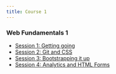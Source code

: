 ```yaml
---
title: Course 1
---
```


###  Web Fundamentals 1

* [Session 1: Getting going](/c1s1/)
* [Session 2: Git and CSS](/c1s2/)
* [Session 3: Bootstrapping it up](/c1s3/)
* [Session 4: Analytics and HTML Forms](/c1s4/)


